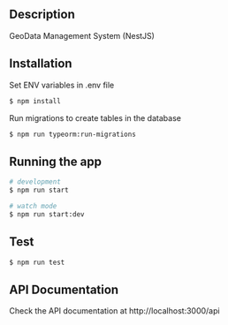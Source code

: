 ## Description

GeoData Management System (NestJS)

## Installation

Set ENV variables in .env file
```bash
$ npm install
```
Run migrations to create tables in the database
```bash
$ npm run typeorm:run-migrations
```

## Running the app

```bash
# development
$ npm run start

# watch mode
$ npm run start:dev
```

## Test

```bash
$ npm run test
```

## API Documentation

Check the API documentation at http://localhost:3000/api
